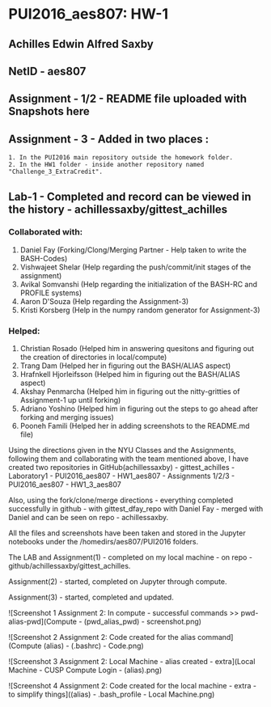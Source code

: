 # PUI2016_aes807: HW-1

## Achilles Edwin Alfred Saxby
## NetID - aes807

## Assignment - 1/2 - README file uploaded with Snapshots here

## Assignment - 3 - Added in two places :
    1. In the PUI2016 main repository outside the homework folder.
    2. In the HW1 folder - inside another repository named "Challenge_3_ExtraCredit".

## Lab-1 - Completed and record can be viewed in the history - achillessaxby/gittest_achilles

### Collaborated with:

1. Daniel Fay (Forking/Clong/Merging Partner - Help taken to write the BASH-Codes)
2. Vishwajeet Shelar (Help regarding the push/commit/init stages of the assignment)
3. Avikal Somvanshi (Help regarding the initialization of the BASH-RC and PROFILE systems)
4. Aaron D'Souza (Help regarding the Assignment-3)
5. Kristi Korsberg (Help in the numpy random generator for Assignment-3)

### Helped:

1. Christian Rosado (Helped him in answering quesitons and figuring out the creation of directories in local/compute)
2. Trang Dam (Helped her in figuring out the BASH/ALIAS aspect)
3. Hrafnkell Hjorleifsson (Helped him in figuring out the BASH/ALIAS aspect)
4. Akshay Penmarcha (Helped him in figuring out the nitty-gritties of Assignment-1 up until forking)
5. Adriano Yoshino (Helped him in figuring out the steps to go ahead after forking and merging issues)
6. Pooneh Famili (Helped her in adding screenshots to the README.md file)

Using the directions given in the NYU Classes and the Assignments, following them and collaborating with the team mentioned above, I have created two repositories in GitHub(achillessaxby)
    - gittest_achilles - Laboratory1
    - PUI2016_aes807 - HW1_aes807 - Assignments 1/2/3 
    - PUI2016_aes807 - HW1_3_aes807

Also, using the fork/clone/merge directions - everything completed successfully in github - with gittest_dfay_repo with Daniel Fay - merged with Daniel and can be seen on repo - achillessaxby.

All the files and screenshots have been taken and stored in the Jupyter notebooks under the /homedirs/aes807/PUI2016 folders.

The LAB and Assignment(1) - completed on my local machine - on repo - github/achillessaxby/gittest_achilles.

Assignment(2) - started, completed on Jupyter through compute.

Assignment(3) - started, completed and updated.

![Screenshot 1 Assignment 2: In compute - successful commands >> pwd-alias-pwd](Compute - (pwd_alias_pwd) - screenshot.png)

![Screenshot 2 Assignment 2: Code created for the alias command](Compute (alias) - (.bashrc) - Code.png)

![Screenshot 3 Assignment 2: Local Machine - alias created - extra](Local Machine - CUSP Compute Login - (alias).png)

![Screenshot 4 Assignment 2: Code created for the local machine - extra - to simplify things]((alias) - .bash_profile - Local Machine.png)
